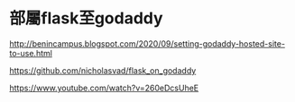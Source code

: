 # 部屬flask至godaddy
http://benincampus.blogspot.com/2020/09/setting-godaddy-hosted-site-to-use.html

https://github.com/nicholasvad/flask_on_godaddy

https://www.youtube.com/watch?v=260eDcsUheE